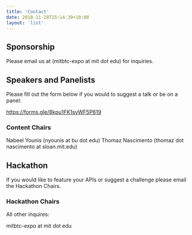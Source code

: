 ```yaml
---
title: 'Contact'
date: 2018-11-28T15:14:39+10:00
layout: 'list'
---
```


## Sponsorship 

Please email us at (mitbtc-expo at mit dot edu) for inquiries.


## Speakers and Panelists

Please fill out the form below if you would to suggest a talk or be on a panel:

https://forms.gle/8kpu1FK1syWF5P619

### Content Chairs

Nabeel Younis       (nyounis at bu dot edu)
Thomaz Nascimento   (thomaz dot nascimento at sloan.mit.edu)

## Hackathon

If you would like to feature your APIs or suggest a challenge please email the Hackathon Chairs.

### Hackathon Chairs



All other inquires:

mitbtc-expo at mit dot edu